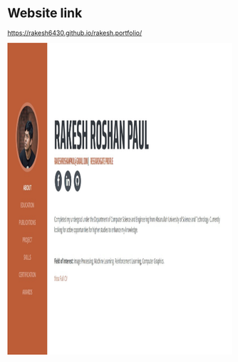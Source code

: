 # Website link
https://rakesh6430.github.io/rakesh.portfolio/

<img src= "https://github.com/Rakesh6430/rakesh.portfolio/blob/master/rakesh.portofilo_cover.jpg" height = "700" width="700" >



